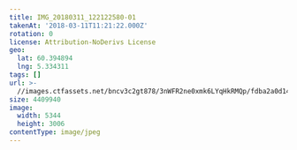 ```yaml
---
title: IMG_20180311_122122580-01
takenAt: '2018-03-11T11:21:22.000Z'
rotation: 0
license: Attribution-NoDerivs License
geo:
  lat: 60.394894
  lng: 5.334311
tags: []
url: >-
  //images.ctfassets.net/bncv3c2gt878/3nWFR2ne0xmk6LYqHkRMQp/fdba2a0d14b759e4b3660487ba894c6f/img_20180311_122122580-01_40801146811_o
size: 4409940
image:
  width: 5344
  height: 3006
contentType: image/jpeg
---
```


